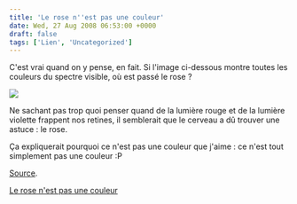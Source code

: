 ```yaml
---
title: 'Le rose n''est pas une couleur'
date: Wed, 27 Aug 2008 06:53:00 +0000
draft: false
tags: ['Lien', 'Uncategorized']
---
```


C'est vrai quand on y pense, en fait. Si l'image ci-dessous montre toutes les couleurs du spectre visible, où est passé le rose ?

![](https://66.media.tumblr.com/RcxxGAQ0nd54tkwgZ0HTp6q0_500.jpg)

Ne sachant pas trop quoi penser quand de la lumière rouge et de la lumière violette frappent nos retines, il semblerait que le cerveau a dû trouver une astuce : le rose.

Ça expliquerait pourquoi ce n'est pas une couleur que j'aime : ce n'est tout simplement pas une couleur :P

[Source](http://www.null-hypothesis.co.uk/science/strange-but-true/colour_spectrum_magenta_complimentary_bizarre).

  
[Le rose n'est pas une couleur](http://www.null-hypothesis.co.uk/science/strange-but-true/colour_spectrum_magenta_complimentary_bizarre)